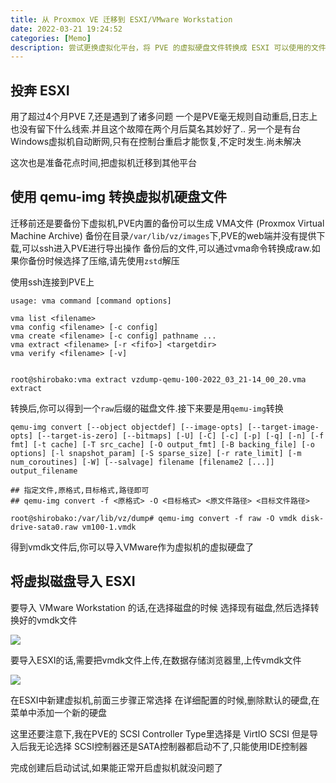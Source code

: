```yaml
---
title: 从 Proxmox VE 迁移到 ESXI/VMware Workstation
date: 2022-03-21 19:24:52
categories: [Memo]
description: 尝试更换虚拟化平台，将 PVE 的虚拟硬盘文件转换成 ESXI 可以使用的文件，迁移并挂载的一次笔记。
---
```



## 投奔 ESXI

用了超过4个月PVE 7,还是遇到了诸多问题
一个是PVE毫无规则自动重启,日志上也没有留下什么线索.并且这个故障在两个月后莫名其妙好了..
另一个是有台Windows虚拟机自动断网,只有在控制台重启才能恢复,不定时发生.尚未解决

这次也是准备花点时间,把虚拟机迁移到其他平台


## 使用 qemu-img 转换虚拟机硬盘文件

迁移前还是要备份下虚拟机,PVE内置的备份可以生成 VMA文件 (Proxmox Virtual Machine Archive)
备份在目录`/var/lib/vz/images`下,PVE的web端并没有提供下载,可以ssh进入PVE进行导出操作
备份后的文件,可以通过vma命令转换成raw.如果你备份时候选择了压缩,请先使用`zstd`解压


使用ssh连接到PVE上

```
usage: vma command [command options]

vma list <filename>
vma config <filename> [-c config]
vma create <filename> [-c config] pathname ...
vma extract <filename> [-r <fifo>] <targetdir>
vma verify <filename> [-v]


root@shirobako:vma extract vzdump-qemu-100-2022_03_21-14_00_20.vma extract
```

转换后,你可以得到一个`raw`后缀的磁盘文件.接下来要是用`qemu-img`转换

```
qemu-img convert [--object objectdef] [--image-opts] [--target-image-opts] [--target-is-zero] [--bitmaps] [-U] [-C] [-c] [-p] [-q] [-n] [-f fmt] [-t cache] [-T src_cache] [-O output_fmt] [-B backing_file] [-o options] [-l snapshot_param] [-S sparse_size] [-r rate_limit] [-m num_coroutines] [-W] [--salvage] filename [filename2 [...]] output_filename

## 指定文件,原格式,目标格式,路径即可
## qemu-img convert -f <原格式> -O <目标格式> <原文件路径> <目标文件路径> 

root@shirobako:/var/lib/vz/dump# qemu-img convert -f raw -O vmdk disk-drive-sata0.raw vm100-1.vmdk
```

得到vmdk文件后,你可以导入VMware作为虚拟机的虚拟硬盘了

## 将虚拟磁盘导入 ESXI

要导入 VMware Workstation 的话,在选择磁盘的时候
选择现有磁盘,然后选择转换好的vmdk文件

![](https://ae01.alicdn.com/kf/Hafb05480c7ea4d8d869cdd4a39ffec70w.png)

要导入ESXI的话,需要把vmdk文件上传,在数据存储浏览器里,上传vmdk文件

![](https://ae01.alicdn.com/kf/H865edecce31941c2bc13784d0d55dd131.png)



在ESXI中新建虚拟机,前面三步骤正常选择
在详细配置的时候,删除默认的硬盘,在菜单中添加一个新的硬盘

这里还要注意下,我在PVE的 SCSI Controller Type里选择是 VirtIO SCSI
但是导入后我无论选择 SCSI控制器还是SATA控制器都启动不了,只能使用IDE控制器

完成创建后启动试试,如果能正常开启虚拟机就没问题了